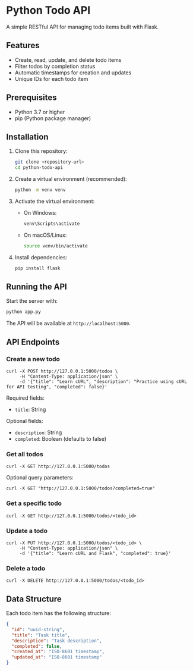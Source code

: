 # Python Todo API

A simple RESTful API for managing todo items built with Flask.

## Features

- Create, read, update, and delete todo items
- Filter todos by completion status
- Automatic timestamps for creation and updates
- Unique IDs for each todo item

## Prerequisites

- Python 3.7 or higher
- pip (Python package manager)

## Installation

1. Clone this repository:

   ```bash
   git clone <repository-url>
   cd python-todo-api
   ```

2. Create a virtual environment (recommended):

   ```bash
   python -m venv venv
   ```

3. Activate the virtual environment:

   - On Windows:

     ```bash
     venv\Scripts\activate
     ```

   - On macOS/Linux:

     ```bash
     source venv/bin/activate
     ```

4. Install dependencies:

   ```bash
   pip install flask
   ```

## Running the API

Start the server with:

```bash
python app.py
```

The API will be available at `http://localhost:5000`.

## API Endpoints

### Create a new todo

```cURL
curl -X POST http://127.0.0.1:5000/todos \
     -H "Content-Type: application/json" \
     -d '{"title": "Learn cURL", "description": "Practice using cURL for API testing", "completed": false}'
```

Required fields:

- `title`: String

Optional fields:

- `description`: String
- `completed`: Boolean (defaults to false)

### Get all todos

```cURL
curl -X GET http://127.0.0.1:5000/todos
```

Optional query parameters:

```cURL
curl -X GET "http://127.0.0.1:5000/todos?completed=true"
```

### Get a specific todo

```cURL
curl -X GET http://127.0.0.1:5000/todos/<todo_id>
```

### Update a todo

```cURL
curl -X PUT http://127.0.0.1:5000/todos/<todo_id> \
     -H "Content-Type: application/json" \
     -d '{"title": "Learn cURL and Flask", "completed": true}'

```

### Delete a todo

```cURL
curl -X DELETE http://127.0.0.1:5000/todos/<todo_id>
```


## Data Structure

Each todo item has the following structure:

```json
{
  "id": "uuid-string",
  "title": "Task title",
  "description": "Task description",
  "completed": false,
  "created_at": "ISO-8601 timestamp",
  "updated_at": "ISO-8601 timestamp"
}
```
